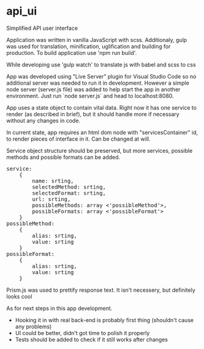 # api_ui
Simplified API user interface

<p>Application was written in vanilla JavaScript with scss. Additionaly, gulp was used for translation, minification, uglification and building for production. To build application use 'npm run build'. </p>
<p>While developing use 'gulp watch' to translate js with babel and scss to css</p>

<p> App was developed using "Live Server" plugin for Visual Studio Code so no additional server was needed to run it in development. However a simple node server (server.js file) was added to help start the app in another environment. Just run `node server.js` and head to localhost:8080.</p>

<p>App uses a state object to contain vital data. Right now it has one service to render (as described in brief), but it should handle more if necessary without any changes in code.</p>

<p>In current state, app requires an html dom node with "servicesContainer" id, to render pieces of interface in it. Can be changed at will. </p>

<p>Service object structure should be preserved, but more services, possible methods and possible formats can be added.

<pre>
service:
    {
        name: srting,
        selectedMethod: srting,
        selectedFormat: srting,
        url: srting,
        possibleMethods: array <'possibleMethod'>,
        possibleFormats: array <'possibleFormat'>
    }
possibleMethod:
    {
        alias: srting,
        value: srting
    }
possibleFormat:
    {
        alias: srting,
        value: srting
    } 
</pre>

<p>Prism.js was used to prettify response text. It isn't necessery, but definitely looks cool</p>

<p>As for next steps in this app development. 
<ul>
<li>Hooking it in with real back-end is probably first thing (shouldn't cause any problems)</li>
<li>UI could be better, didn't got time to polish it properly</li>
<li>Tests should be added to check if it still works after changes</li>
</ul>
